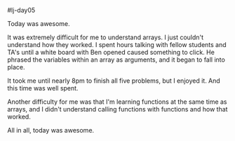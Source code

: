 #lj-day05

Today was awesome.

It was extremely difficult for me to understand arrays. I just couldn't understand how they worked. I spent hours talking with fellow students and TA's until a white board with Ben opened caused something to click. He phrased the variables within an array as arguments, and it began to fall into place.

It took me until nearly 8pm to finish all five problems, but I enjoyed it. And this time was well spent.

Another difficulty for me was that I'm learning functions at the same time as arrays, and I didn't understand calling functions with functions and how that worked.

All in all, today was awesome.
